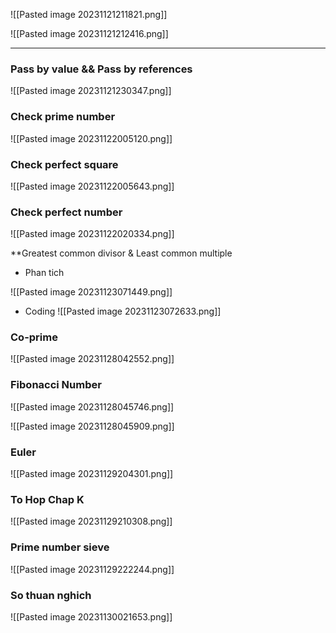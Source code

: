 ![[Pasted image 20231121211821.png]]

![[Pasted image 20231121212416.png]]

***

### Pass by value  && Pass by references

![[Pasted image 20231121230347.png]]

### Check prime number 

![[Pasted image 20231122005120.png]]

### Check perfect square

![[Pasted image 20231122005643.png]]


### Check perfect number 

![[Pasted image 20231122020334.png]]

**Greatest common divisor  & Least common multiple

- Phan tich 

![[Pasted image 20231123071449.png]]

-  Coding 
![[Pasted image 20231123072633.png]]


### Co-prime 
![[Pasted image 20231128042552.png]]



### Fibonacci Number 

![[Pasted image 20231128045746.png]]


![[Pasted image 20231128045909.png]]



### Euler 
![[Pasted image 20231129204301.png]]

### To Hop Chap K 

![[Pasted image 20231129210308.png]]


### Prime number sieve

![[Pasted image 20231129222244.png]]

### So thuan nghich

![[Pasted image 20231130021653.png]]

